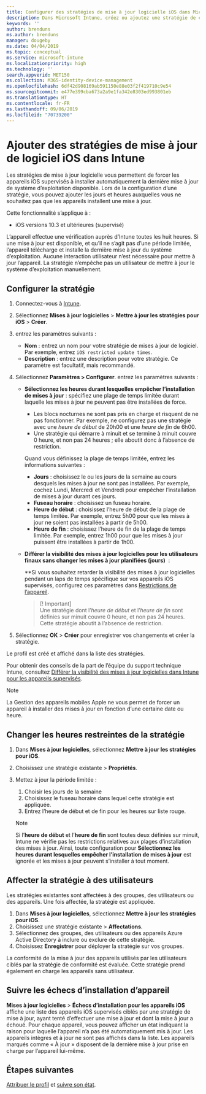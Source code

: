```yaml
---
title: Configurer des stratégies de mise à jour logicielle iOS dans Microsoft Intune - Azure | Microsoft Docs
description: Dans Microsoft Intune, créez ou ajoutez une stratégie de configuration pour contrôler l’installation automatique des mises à jour logicielles sur les appareils iOS gérés ou surveillés par Intune. Vous pouvez choisir la date et l’heure auxquelles les mises à jour ne sont pas installées. Vous pouvez également affecter cette stratégie à des groupes, des utilisateurs ou des appareils, et vérifier si les installations ont réussi.
keywords: ''
author: brenduns
ms.author: brenduns
manager: dougeby
ms.date: 04/04/2019
ms.topic: conceptual
ms.service: microsoft-intune
ms.localizationpriority: high
ms.technology: ''
search.appverid: MET150
ms.collection: M365-identity-device-management
ms.openlocfilehash: 6df42d908169ab591150e88e03f2f419710c9e54
ms.sourcegitcommit: e477e399cba673a2a9e1fa342e8303ed993801eb
ms.translationtype: HT
ms.contentlocale: fr-FR
ms.lasthandoff: 09/06/2019
ms.locfileid: "70739200"
---
```

# <a name="add-ios-software-update-policies-in-intune"></a>Ajouter des stratégies de mise à jour de logiciel iOS dans Intune

Les stratégies de mise à jour logicielle vous permettent de forcer les appareils iOS supervisés à installer automatiquement la dernière mise à jour de système d’exploitation disponible. Lors de la configuration d’une stratégie, vous pouvez ajouter les jours et heures auxquelles vous ne souhaitez pas que les appareils installent une mise à jour. 

Cette fonctionnalité s’applique à :

- iOS versions 10.3 et ultérieures (supervisé)

L’appareil effectue une vérification auprès d’Intune toutes les huit heures. Si une mise à jour est disponible, et qu’il ne s’agit pas d’une période limitée, l’appareil télécharge et installe la dernière mise à jour du système d’exploitation. Aucune interaction utilisateur n’est nécessaire pour mettre à jour l’appareil. La stratégie n’empêche pas un utilisateur de mettre à jour le système d’exploitation manuellement.

## <a name="configure-the-policy"></a>Configurer la stratégie

1. Connectez-vous à [Intune](https://go.microsoft.com/fwlink/?linkid=2090973).
2. Sélectionnez **Mises à jour logicielles** > **Mettre à jour les stratégies pour iOS** > **Créer**.
3. entrez les paramètres suivants :

    - **Nom** : entrez un nom pour votre stratégie de mises à jour de logiciel. Par exemple, entrez `iOS restricted update times`.
    - **Description** : entrez une description pour votre stratégie. Ce paramètre est facultatif, mais recommandé.

4. Sélectionnez **Paramètres > Configurer**. entrez les paramètres suivants :

    - **Sélectionnez les heures durant lesquelles empêcher l’installation de mises à jour** : spécifiez une plage de temps limitée durant laquelle les mises à jour ne peuvent pas être installées de force. 
      - Les blocs nocturnes ne sont pas pris en charge et risquent de ne pas fonctionner. Par exemple, ne configurez pas une stratégie avec une *heure de début* de 20h00 et une *heure de fin* de 6h00.
      - Une stratégie qui démarre à minuit et se termine à minuit couvre 0 heure, et non pas 24 heures ; elle aboutit donc à l’absence de restriction.

      Quand vous définissez la plage de temps limitée, entrez les informations suivantes :

      - **Jours** : choisissez le ou les jours de la semaine au cours desquels les mises à jour ne sont pas installées. Par exemple, cochez Lundi, Mercredi et Vendredi pour empêcher l’installation de mises à jour durant ces jours.
      - **Fuseau horaire** : choisissez un fuseau horaire.
      - **Heure de début** : choisissez l’heure de début de la plage de temps limitée. Par exemple, entrez 5h00 pour que les mises à jour ne soient pas installées à partir de 5h00.
      - **Heure de fin** : choisissez l’heure de fin de la plage de temps limitée. Par exemple, entrez 1h00 pour que les mises à jour puissent être installées à partir de 1h00.

    - **Différer la visibilité des mises à jour logicielles pour les utilisateurs finaux sans changer les mises à jour planifiées (jours)**  : 

      **Si vous souhaitez retarder la visibilité des mises à jour logicielles pendant un laps de temps spécifique sur vos appareils iOS supervisés, configurez ces paramètres dans [Restrictions de l’appareil](device-restrictions-ios.md#general).
     
      > [! Important]  
      > Une stratégie dont l’*heure de début* et l’*heure de fin* sont définies sur minuit couvre 0 heure, et non pas 24 heures. Cette stratégie aboutit à l’absence de restriction.  

5. Sélectionnez **OK** > **Créer** pour enregistrer vos changements et créer la stratégie.

Le profil est créé et affiché dans la liste des stratégies.

Pour obtenir des conseils de la part de l’équipe du support technique Intune, consultez [Différer la visibilité des mises à jour logicielles dans Intune pour les appareils supervisés](https://techcommunity.microsoft.com/t5/Intune-Customer-Success/Delaying-visibility-of-software-updates-in-Intune-for-supervised/ba-p/345753).

> [!NOTE]
> La Gestion des appareils mobiles Apple ne vous permet de forcer un appareil à installer des mises à jour en fonction d’une certaine date ou heure.

## <a name="change-the-restricted-times-for-the-policy"></a>Changer les heures restreintes de la stratégie

1. Dans **Mises à jour logicielles**, sélectionnez **Mettre à jour les stratégies pour iOS**.
2. Choisissez une stratégie existante > **Propriétés**.
3. Mettez à jour la période limitée :

    1. Choisir les jours de la semaine
    2. Choisissez le fuseau horaire dans lequel cette stratégie est appliquée.
    3. Entrez l’heure de début et de fin pour les heures sur liste rouge.

    > [!NOTE]
    > Si l’**heure de début** et l’**heure de fin** sont toutes deux définies sur minuit, Intune ne vérifie pas les restrictions relatives aux plages d’installation des mises à jour. Ainsi, toute configuration pour **Sélectionnez les heures durant lesquelles empêcher l’installation de mises à jour** est ignorée et les mises à jour peuvent s’installer à tout moment.  

## <a name="assign-the-policy-to-users"></a>Affecter la stratégie à des utilisateurs

Les stratégies existantes sont affectées à des groupes, des utilisateurs ou des appareils. Une fois affectée, la stratégie est appliquée.

1. Dans **Mises à jour logicielles**, sélectionnez **Mettre à jour les stratégies pour iOS**.
2. Choisissez une stratégie existante > **Affectations**. 
3. Sélectionnez des groupes, des utilisateurs ou des appareils Azure Active Directory à inclure ou exclure de cette stratégie.
4. Choisissez **Enregistrer** pour déployer la stratégie sur vos groupes.

La conformité de la mise à jour des appareils utilisés par les utilisateurs ciblés par la stratégie de conformité est évaluée. Cette stratégie prend également en charge les appareils sans utilisateur.

## <a name="monitor-device-installation-failures"></a>Suivre les échecs d’installation d’appareil
<!-- 1352223 -->
**Mises à jour logicielles** > **Échecs d’installation pour les appareils iOS** affiche une liste des appareils iOS supervisés ciblés par une stratégie de mise à jour, ayant tenté d’effectuer une mise à jour et dont la mise à jour a échoué. Pour chaque appareil, vous pouvez afficher un état indiquant la raison pour laquelle l’appareil n’a pas été automatiquement mis à jour. Les appareils intègres et à jour ne sont pas affichés dans la liste. Les appareils marqués comme « À jour » disposent de la dernière mise à jour prise en charge par l’appareil lui-même.

## <a name="next-steps"></a>Étapes suivantes

[Attribuer le profil](device-profile-assign.md) et [suivre son état](device-profile-monitor.md).
